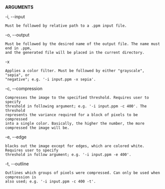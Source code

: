 **ARGUMENTS**

-i, --input
 
    Must be followed by relative path to a .ppm input file.

-o, --output

    Must be followed by the desired name of the output file. The name must end in .ppm, 
    and the generated file will be placed in the current directory. 
    
-x

    Applies a color filter. Must be followed by either "grayscale", "sepia", or 
    "negative"; e.g. '-i input.ppm -x sepia'.

-c, --compression

    Compresses the image to the specified threshold. Requires user to specify 
    threshold in following argument; e.g. '-i input.ppm -c 400'. The threshold 
    represents the variance required for a block of pixels to be compressed
    into a single color. Basically, the higher the number, the more compressed the image will be.
    
-e, --edge 

    blacks out the image except for edges, which are colored white. Requires user to specify 
    threshold in follow argument; e.g. '-i input.ppm -e 400'.

-t, --outline

    Outlines which groups of pixels were compressed. Can only be used when compression is 
    also used; e.g. '-i input.ppm -c 400 -t'.
    
    
